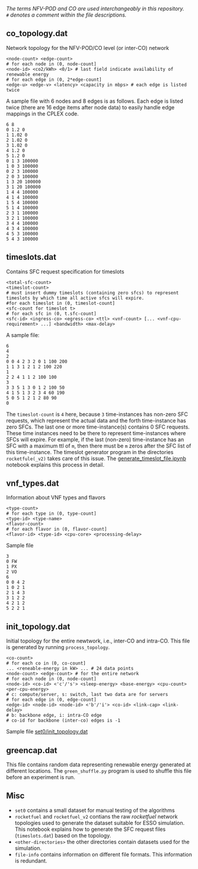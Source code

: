 _The terms NFV-POD and CO are used interchangeably in this repository._  
_`#` denotes a comment within the file descriptions._

## co_topology.dat

Network topology for the NFV-POD/CO level (or inter-CO) network

````
<node-count> <edge-count>
# for each node in (0, node-count]
<node-id> <co2/kWh> <0/1> # last field indicate availability of renewable energy
# for each edge in (0, 2*edge-count]
<edge-u> <edge-v> <latency> <capacity in mbps> # each edge is listed twice
````
A sample file with 6 nodes and 8 edges is as follows. Each edge is listed twice (there are 16 edge items after node data) to easily handle edge mappings in the CPLEX code.  

````
6 8
0 1.2 0
1 1.02 0
2 1.02 0
3 1.02 0
4 1.2 0
5 1.2 0
0 1 3 100000
1 0 3 100000
0 2 3 100000
2 0 3 100000
1 3 20 100000
3 1 20 100000
1 4 4 100000
4 1 4 100000
1 5 4 100000
5 1 4 100000
2 3 1 100000
3 2 1 100000
3 4 4 100000
4 3 4 100000
4 5 3 100000
5 4 3 100000
````

## timeslots.dat

Contains SFC request specification for timeslots

````
<total-sfc-count>
<timeslot-count>
# must insert dummy timeslots (containing zero sfcs) to represent timeslots by which time all active sfcs will expire.
#for each timeslot in (0, timeslot-count]
<sfc-count for timeslot t>
# for each sfc in (0, t.sfc-count]
<sfc-id> <ingress-co> <egress-co> <ttl> <vnf-count> [... <vnf-cpu-requirement> ...] <bandwidth> <max-delay>
````

A sample file:

````
6
4
2
0 0 4 2 3 2 0 1 100 200
1 1 3 1 2 1 2 100 220
1
2 2 4 1 1 2 100 100
3
3 3 5 1 3 0 1 2 100 50
4 1 5 1 3 2 3 4 60 190
5 0 5 1 2 1 2 80 90
0
````

The `timeslot-count` is `4` here, because `3` time-instances has non-zero SFC requests, which represent the actual data and the forth time-instance has zero SFCs. The last one or more time-instance(s) contains 0 SFC requests. These time instances need to be there to represent time-instances where SFCs will expire. For example, if the last (non-zero) time-instance has an SFC with a maximum ttl of `m`, then there must be `m` zeros after the SFC list of this time-instance. The timeslot generator program in the directories `rocketfule(_v2)` takes care of this issue. The [generate_timeslot_file.ipynb](rocketfuel_v2/generate_timeslot_file.ipynb) notebook explains this process in detail.

## vnf_types.dat

Information about VNF types and flavors

````
<type-count>
# for each type in (0, type-count]
<type-id> <type-name>
<flavor-count>
# for each flavor in (0, flavor-count]
<flavor-id> <type-id> <cpu-core> <processing-delay>
````

Sample file

````
3
0 FW
1 PX
2 VO
6
0 0 4 2
1 0 2 1
2 1 4 3
3 1 2 2
4 2 1 2
5 2 2 1

````

## init_topology.dat

Initial topology for the entire newtwork, i.e., inter-CO and intra-CO. This file is generated by running `process_topology`. 

````
<co-count>
# for each co in (0, co-count]
... <reneable-energy in kW> ... # 24 data points
<node-count> <edge-count> # for the entire network
# for each node in (0, node-count]
<node-id> <co-id> <'c'/'s'> <sleep-energy> <base-energy> <cpu-count> <per-cpu-energy>  
# c: compute/server, s: switch, last two data are for servers
# for each edge in (0, edge-count]
<edge-id> <node-id> <node-id> <'b'/'i'> <co-id> <link-cap> <link-delay> 
# b: backbone edge, i: intra-CO edge
# co-id for backbone (inter-co) edges is -1
````

Sample file [set0/init_topology.dat](set0/init_topology.dat)


## greencap.dat

This file contains random data representing renewable energy generated at different locations. The `green_shuffle.py` program is used to shuffle this file before an experiment is run. 

## Misc

* `set0` contains a small dataset for manual testing of the algorithms
* `rocketfuel` and `rocketfuel_v2` contians the raw _rocketfuel_ network topologies used to generate the dataset suitable for ESSO simulation. This notebook explains how to generate the SFC request files (`timeslots.dat`) based on the topology.
* `<other-directories>` the other directories contain datasets used for the simulation.
* `file-info` contains information on different file formats. This information is redundant.   